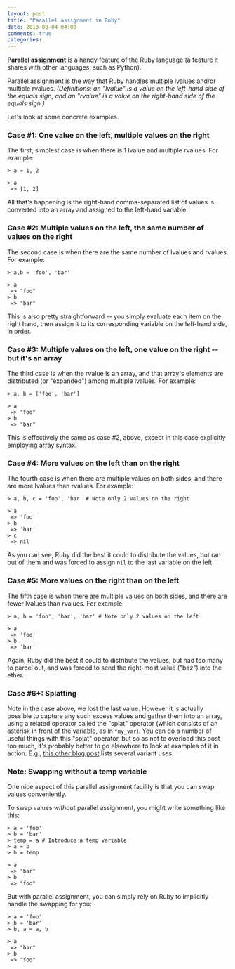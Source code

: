 ```yaml
---
layout: post
title: "Parallel assignment in Ruby"
date: 2013-08-04 04:00
comments: true
categories: 
---
```


**Parallel assignment** is a handy feature of the Ruby language (a feature it shares with other languages, such as Python).

Parallel assignment is the way that Ruby handles multiple lvalues and/or multiple rvalues. *(Definitions: an "lvalue" is a value on the left-hand side of the equals sign, and an "rvalue" is a value on the right-hand side of the equals sign.)*

Let's look at some concrete examples.

### Case #1: One value on the left, multiple values on the right

The first, simplest case is when there is 1 lvalue and multiple rvalues. For example:

    > a = 1, 2
    
    > a
     => [1, 2] 
    

All that's happening is the right-hand comma-separated list of values is converted into an array and assigned to the left-hand variable.

### Case #2: Multiple values on the left, the same number of values on the right

The second case is when there are the same number of lvalues and rvalues. For example:

    > a,b = 'foo', 'bar'
    
    > a
     => "foo" 
    > b
     => "bar" 
    

This is also pretty straightforward -- you simply evaluate each item on the right hand, then assign it to its corresponding variable on the left-hand side, in order.

### Case #3: Multiple values on the left, one value on the right -- but it's an array

The third case is when the rvalue is an array, and that array's elements are distributed (or "expanded") among multiple lvalues. For example:

    > a, b = ['foo', 'bar']
    
    > a
     => "foo" 
    > b
     => "bar" 
    

This is effectively the same as case #2, above, except in this case explicitly employing array syntax.

### Case #4: More values on the left than on the right

The fourth case is when there are multiple values on both sides, and there are more lvalues than rvalues. For example:

    > a, b, c = 'foo', 'bar' # Note only 2 values on the right
    
    > a
     => 'foo'
    > b
     => 'bar'
    > c
     => nil 
    

As you can see, Ruby did the best it could to distribute the values, but ran out of them and was forced to assign `nil` to the last variable on the left.

### Case #5: More values on the right than on the left

The fifth case is when there are multiple values on both sides, and there are fewer lvalues than rvalues. For example:

    > a, b = 'foo', 'bar', 'baz' # Note only 2 values on the left
    
    > a
     => 'foo'
    > b
     => 'bar'
    

Again, Ruby did the best it could to distribute the values, but had too many to parcel out, and was forced to send the right-most value ("baz") into the ether.

### Case #6+: Splatting

Note in the case above, we lost the last value. However it is actually possible to capture any such excess values and gather them into an array, using a related operator called the "splat" operator (which consists of an asterisk in front of the variable, as in `*my_var`). You can do a number of useful things with this "splat" operator, but so as not to overload this post too much, it's probably better to go elsewhere to look at examples of it in action. E.g., [this other blog post][1] lists several variant uses. <br/>

### Note: Swapping without a temp variable

One nice aspect of this parallel assignment facility is that you can swap values conveniently.

To swap values *without* parallel assignment, you might write something like this:

    > a = 'foo'
    > b = 'bar'
    > temp = a # Introduce a temp variable
    > a = b
    > b = temp
    
    > a
     => "bar" 
    > b
     => "foo" 
    

But with parallel assignment, you can simply rely on Ruby to implicitly handle the swapping for you:

    > a = 'foo'
    > b = 'bar'
    > b, a = a, b
    
    > a
     => "bar" 
    > b
     => "foo"

 [1]: http://endofline.wordpress.com/2011/01/21/the-strange-ruby-splat/